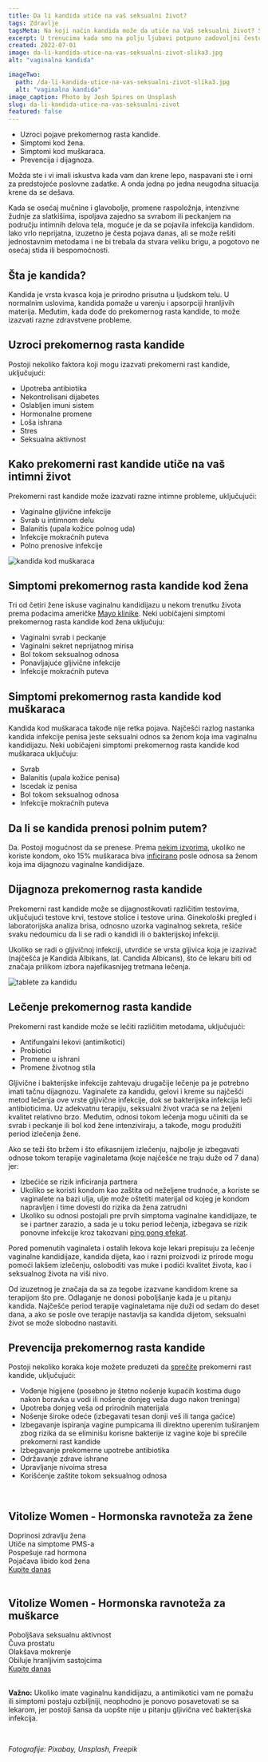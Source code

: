 ```yaml
---
title: Da li kandida utiče na vaš seksualni život?
tags: Zdravlje
tagsMeta: Na koji način kandida može da utiče na Vaš seksualni život? Šta mmožemo da učinimo kao prevenciju i kako tretirati kandidu?
excerpt: U trenucima kada smo na polju ljubavi potpuno zadovoljni često se čini da više ništa u životu ne može da pođe naopako. Nažalost, može, ali to ne znači da ljubav ili seksualni život moraju biti ugroženi.
created: 2022-07-01
image: da-li-kandida-utice-na-vas-seksualni-zivot-slika3.jpg
alt: "vaginalna kandida"

imageTwo:
  path: /da-li-kandida-utice-na-vas-seksualni-zivot-slika3.jpg
  alt: "vaginalna kandida"
image_caption: Photo by Josh Spires on Unsplash
slug: da-li-kandida-utice-na-vas-seksualni-zivot
featured: false
---
```



<div class="text-component line-height-lg v-space-md">

<div class="tldr-box">
  <div class="tldr-box__content">
	<span class="text-base font-bold"></span>
    <ul class="list list--ul margin-top-sm margin-bottom-0">
      <li>Uzroci pojave prekomernog rasta kandide.</li>
      <li>Simptomi kod žena.</li>
      <li>Simptomi kod muškaraca.</li>
			<li>Prevencija i dijagnoza.</li>
    </ul>
  </div>
</div>

Možda ste i vi imali iskustva kada vam dan krene lepo, naspavani ste i orni za predstojeće poslovne zadatke. A onda jedna po jedna neugodna situacija krene da se dešava. 

Kada se osećaj mučnine i glavobolje, promene raspoložnja, intenzivne žudnje za slatkišima, ispoljava zajedno sa svrabom ili peckanjem na području intimnih delova tela, moguće je da se pojavila infekcija kandidom. Iako vrlo neprijatna, izuzetno je česta pojava danas, ali se može rešiti jednostavnim metodama i ne bi trebala da stvara veliku brigu, a pogotovo ne osećaj stida ili bespomoćnosti. 

## Šta je kandida?

Kandida je vrsta kvasca koja je prirodno prisutna u ljudskom telu. U normalnim uslovima, kandida pomaže u varenju i apsorpciji hranljivih materija. Međutim, kada dođe do prekomernog rasta kandide, to može izazvati razne zdravstvene probleme.

## Uzroci prekomernog rasta kandide

Postoji nekoliko faktora koji mogu izazvati prekomerni rast kandide, uključujući:

- Upotreba antibiotika
- Nekontrolisani dijabetes
- Oslabljen imuni sistem
- Hormonalne promene
- Loša ishrana
- Stres
- Seksualna aktivnost


## Kako prekomerni rast kandide utiče na vaš intimni život

Prekomerni rast kandide može izazvati razne intimne probleme, uključujući:

- Vaginalne gljivične infekcije
- Svrab u intimnom delu
- Balanitis (upala kožice polnog uda)
- Infekcije mokraćnih puteva
- Polno prenosive infekcije


![kandida kod muškaraca](./images/kandida_sex_nik_shuliahin_unsplash.webp)



## Simptomi prekomernog rasta kandide kod žena

Tri od četiri žene iskuse vaginalnu kandidijazu u nekom trenutku života prema podacima američke [Mayo klinike](https://www.mayoclinic.org/diseases-conditions/yeast-infection/symptoms-causes/syc-20378999). Neki uobičajeni simptomi prekomernog rasta kandide kod žena uključuju:

- Vaginalni svrab i peckanje
- Vaginalni sekret neprijatnog mirisa
- Bol tokom seksualnog odnosa
- Ponavljajuće gljivične infekcije
- Infekcije mokraćnih puteva



## Simptomi prekomernog rasta kandide kod muškaraca

Kandida kod muškaraca takođe nije retka pojava. Najčešći razlog nastanka kandida infekcije penisa jeste seksualni odnos sa ženom koja ima vaginalnu kandidijazu. Neki uobičajeni simptomi prekomernog rasta kandide kod muškaraca uključuju:

- Svrab
- Balanitis (upala kožice penisa)
- Iscedak iz penisa
- Bol tokom seksualnog odnosa
- Infekcije mokraćnih puteva

## Da li se kandida prenosi polnim putem?

Da. Postoji mogućnost da se prenese. Prema [nekim izvorima](https://www.healthline.com/health/can-you-have-sex-with-a-yeast-infection#transmission), ukoliko ne koriste kondom, oko 15% muškaraca biva [inficirano](https://www.mayoclinic.org/male-yeast-infection/expert-answers/faq-20058464) posle odnosa sa ženom koja ima dijagnozu vaginalne kandidijaze.


## Dijagnoza prekomernog rasta kandide

Prekomerni rast kandide može se dijagnostikovati različitim testovima, uključujući testove krvi, testove stolice i testove urina. Ginekološki pregled i laboratorijska analiza brisa, odnosno uzorka vaginalnog sekreta, rešiće svaku nedoumicu da li se radi o kandidi ili o bakterijskoj infekciji.

Ukoliko se radi o gljivičnoj infekciji, utvrdiće se vrsta gljivica koja je izazivač (najčešća je Kandida Albikans, lat. Candida Albicans), što će lekaru biti od značaja prilikom izbora najefikasnijeg tretmana lečenja.


![tablete za kandidu](./images/da-li-kandida-utice-na-vas-seksualni-zivot-slika2.jpg)


## Lečenje prekomernog rasta kandide

Prekomerni rast kandide može se lečiti različitim metodama, uključujući:

- Antifungalni lekovi (antimikotici)
- Probiotici
- Promene u ishrani
- Promene životnog stila

Gljivične i bakterijske infekcije zahtevaju drugačije lečenje pa je potrebno imati tačnu dijagnozu. Vaginalete za kandidu, gelovi i kreme su najčešći metod lečenja ove vrste gljivične infekcije, dok se bakterijska infekcija leči antibioticima. Uz adekvatnu terapiju, seksualni život vraća se na željeni kvalitet relativno brzo. Međutim, odnosi tokom lečenja mogu učiniti da se svrab i peckanje ili bol kod žene intenziviraju, a takođe, mogu produžiti period izlečenja žene.

Ako se teži što bržem i što efikasnijem izlečenju, najbolje je izbegavati odnose tokom terapije vaginaletama (koje najčešće ne traju duže od 7 dana) jer: 

- Izbećiće se rizik inficiranja partnera
- Ukoliko se koristi kondom kao zaštita od neželjene trudnoće, a koriste se vaginalete na bazi ulja, ulje može oštetiti materijal od kojeg je kondom napravljen i time dovesti do rizika da žena zatrudni
- Ukoliko su odnosi postojali pre prvih simptoma vaginalne kandidijaze, te se i partner zarazio, a sada je u toku period lečenja, izbegava se rizik ponovne infekcije kroz takozvani [ping pong efekat](https://tipsforwomens.org/how-to-recognize-and-fight-candida-ping-pong/).

Pored pomenutih vaginaleta i ostalih lekova koje lekari prepisuju za lečenje vaginalne kandidijaze, kandida dijeta, kao i razni proizvodi iz prirode mogu pomoći lakšem izlečenju, osloboditi vas muke i podići kvalitet života, kao i seksualnog života na viši nivo.

Od izuzetnog je značaja da sa za tegobe izazvane kandidom krene sa terapijom što pre. Odlaganje ne donosi poboljšanje kada je u pitanju kandida. Najčešće period terapije vaginaletama nije duži od sedam do deset dana, a ako se posle ove terapije nastavlja sa kandida dijetom, seksualni život se može slobodno nastaviti. 



## Prevencija prekomernog rasta kandide

Postoji nekoliko koraka koje možete preduzeti da [sprečite](https://www.healthline.com/health/are-yeast-infections-contagious#prevention) prekomerni rast kandide, uključujući:

- Vođenje higijene (posebno je štetno nošenje kupaćih kostima dugo nakon boravka u vodi ili nošenje donjeg veša dugo nakon treninga)
- Upotreba donjeg veša od prirodnih materijala
- Nošenje široke odeće (izbegavati tesan donji veš ili tanga gaćice)
- Izbegavanje ispiranja vagine pumpicama ili direktno uperenim tuširanjem zbog rizika da se eliminišu korisne bakterije iz vagine koje bi sprečile prekomerni rast kandide
- Izbegavanje prekomerne upotrebe antibiotika
- Održavanje zdrave ishrane
- Upravljanje nivoima stresa
- Korišćenje zaštite tokom seksualnog odnosa



<br>


<div class="text-component__block padding-y-md padding-x-md radius-lg margin-top-md bg-white">
	<div class="grid gap-sm">
		<div class="col-4@md">
			<g-image class="" src="~/assets/img/forever_vitolize_for_women.webp" alt="hormonski disbalans"></g-image>
		</div>
		<div class="col-8@md">
			<div class="flex flex-wrap gap-sm items-center">
				<div class="">
					<h2 class="text-lg">Vitolize Women - Hormonska ravnoteža za žene</h2>
				</div>
        <div class="grid margin-bottom-lg gap-xxs">
					<div class="flex items-center text-sm">
						<g-image style="width: auto !important;" class="margin-left-important" src="~/assets/img/check.svg"></g-image>
							Doprinosi zdravlju žena
					</div>
          <div class="flex items-center text-sm">
						<g-image style="width: auto !important;" class="margin-left-important" src="~/assets/img/check.svg"></g-image>
						  Utiče na simptome PMS-a
					</div>
          <div class="flex items-center text-sm">
						<g-image style="width: auto !important;" class="margin-left-important" src="~/assets/img/check.svg"></g-image>
							Pospešuje rad hormona
					</div>
          <div class="flex items-center text-sm">
						<g-image style="width: auto !important;" class="margin-left-important" src="~/assets/img/check.svg"></g-image>
							Pojačava libido kod žena
					</div>
				</div>
			</div>
			<div class="flex gap-md@sm gap-md flex-column flex-row@sm padding-top-lg justify-between@sm items-center">
				<a href="https://flpshop.rs/dodaci-ishrani/11648/vitlize-women/360000954255/personal.html" class="kupiteCTA btn btn--primary flex-grow center-between@lg justify-center btn--md">
					Kupite danas
				</a>
				<g-image style="width: auto !important;" class="" src="~/assets/img/logo-futer.png"></g-image>
			</div>
		</div>
	</div>
</div>

<br>

<div class="text-component__block padding-y-md padding-x-md radius-lg margin-top-md bg-white">
	<div class="grid gap-sm">
		<div class="col-4@md">
			<g-image class="" src="~/assets/img/forever_vitolize_for_men.webp" alt="disbalans hormona kod muškaraca"></g-image>
		</div>
		<div class="col-8@md">
			<div class="flex flex-wrap gap-sm items-center">
				<div class="">
					<h2 class="text-lg">Vitolize Women - Hormonska ravnoteža za muškarce</h2>
				</div>
        <div class="grid margin-bottom-lg gap-xxs">
					<div class="flex items-center text-sm">
						<g-image style="width: auto !important;" class="margin-left-important" src="~/assets/img/check.svg"></g-image>
							Poboljšava seksualnu aktivnost
					</div>
          <div class="flex items-center text-sm">
						<g-image style="width: auto !important;" class="margin-left-important" src="~/assets/img/check.svg"></g-image>
						  Čuva prostatu
					</div>
          <div class="flex items-center text-sm">
						<g-image style="width: auto !important;" class="margin-left-important" src="~/assets/img/check.svg"></g-image>
							Olakšava mokrenje
					</div>
          <div class="flex items-center text-sm">
						<g-image style="width: auto !important;" class="margin-left-important" src="~/assets/img/check.svg"></g-image>
							Obiluje hranljivim sastojcima
					</div>
				</div>
			</div>
			<div class="flex gap-md@sm gap-md flex-column flex-row@sm padding-top-lg justify-between@sm items-center">
				<a href="https://flpshop.rs/dodaci-ishrani/11647/vitlize-men/360000954255/personal.html" class="kupiteCTA btn btn--primary flex-grow center-between@lg justify-center btn--md">
					Kupite danas
				</a>
				<g-image style="width: auto !important;" class="" src="~/assets/img/logo-futer.png"></g-image>
			</div>
		</div>
	</div>
</div>

<br>


**Važno:** Ukoliko imate vaginalnu kandidijazu, a antimikotici vam ne pomažu ili simptomi postaju ozbiljniji, neophodno je ponovo posavetovati se sa lekarom, jer postoji šansa da uopšte nije u pitanju gljivična već bakterijska infekcija.

<br>

*Fotografije: Pixabay, Unsplash, Freepik*

</div>